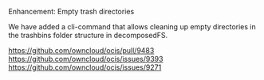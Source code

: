 Enhancement: Empty trash directories

We have added a cli-command that allows cleaning up empty directories in the trashbins folder structure in decomposedFS.

https://github.com/owncloud/ocis/pull/9483
https://github.com/owncloud/ocis/issues/9393
https://github.com/owncloud/ocis/issues/9271
